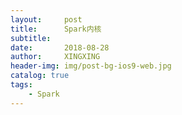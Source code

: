 ```yaml
---
layout:     post
title:      Spark内核
subtitle:   
date:       2018-08-28
author:     XINGXING
header-img: img/post-bg-ios9-web.jpg
catalog: true
tags:
    - Spark
---
```



